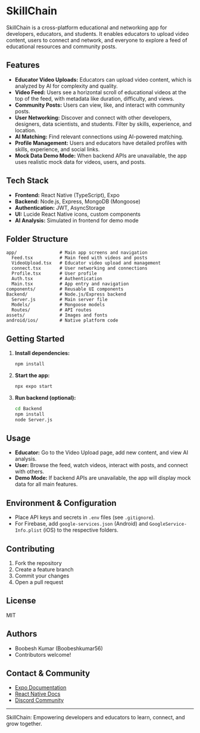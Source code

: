 # SkillChain

SkillChain is a cross-platform educational and networking app for developers, educators, and students. It enables educators to upload video content, users to connect and network, and everyone to explore a feed of educational resources and community posts.

## Features

- **Educator Video Uploads:** Educators can upload video content, which is analyzed by AI for complexity and quality.
- **Video Feed:** Users see a horizontal scroll of educational videos at the top of the feed, with metadata like duration, difficulty, and views.
- **Community Posts:** Users can view, like, and interact with community posts.
- **User Networking:** Discover and connect with other developers, designers, data scientists, and students. Filter by skills, experience, and location.
- **AI Matching:** Find relevant connections using AI-powered matching.
- **Profile Management:** Users and educators have detailed profiles with skills, experience, and social links.
- **Mock Data Demo Mode:** When backend APIs are unavailable, the app uses realistic mock data for videos, users, and posts.

## Tech Stack

- **Frontend:** React Native (TypeScript), Expo
- **Backend:** Node.js, Express, MongoDB (Mongoose)
- **Authentication:** JWT, AsyncStorage
- **UI:** Lucide React Native icons, custom components
- **AI Analysis:** Simulated in frontend for demo mode

## Folder Structure

```
app/                # Main app screens and navigation
  Feed.tsx          # Main feed with videos and posts
  VideoUpload.tsx   # Educator video upload and management
  connect.tsx       # User networking and connections
  Profile.tsx       # User profile
  Auth.tsx          # Authentication
  Main.tsx          # App entry and navigation
components/         # Reusable UI components
Backend/            # Node.js/Express backend
  Server.js         # Main server file
  Models/           # Mongoose models
  Routes/           # API routes
assets/             # Images and fonts
android/ios/        # Native platform code
```

## Getting Started

1. **Install dependencies:**
   ```bash
   npm install
   ```
2. **Start the app:**
   ```bash
   npx expo start
   ```
3. **Run backend (optional):**
   ```bash
   cd Backend
   npm install
   node Server.js
   ```

## Usage

- **Educator:** Go to the Video Upload page, add new content, and view AI analysis.
- **User:** Browse the feed, watch videos, interact with posts, and connect with others.
- **Demo Mode:** If backend APIs are unavailable, the app will display mock data for all main features.

## Environment & Configuration

- Place API keys and secrets in `.env` files (see `.gitignore`).
- For Firebase, add `google-services.json` (Android) and `GoogleService-Info.plist` (iOS) to the respective folders.

## Contributing

1. Fork the repository
2. Create a feature branch
3. Commit your changes
4. Open a pull request

## License

MIT

## Authors

- Boobesh Kumar (Boobeshkumar56)
- Contributors welcome!

## Contact & Community

- [Expo Documentation](https://docs.expo.dev/)
- [React Native Docs](https://reactnative.dev/)
- [Discord Community](https://chat.expo.dev)

---

SkillChain: Empowering developers and educators to learn, connect, and grow together.
